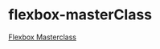 # flexbox-masterClass

[Flexbox Masterclass](https://github.com/dianavile/flexbox-masterClass/blob/master/Flexbox-MasterClass.PNG)
